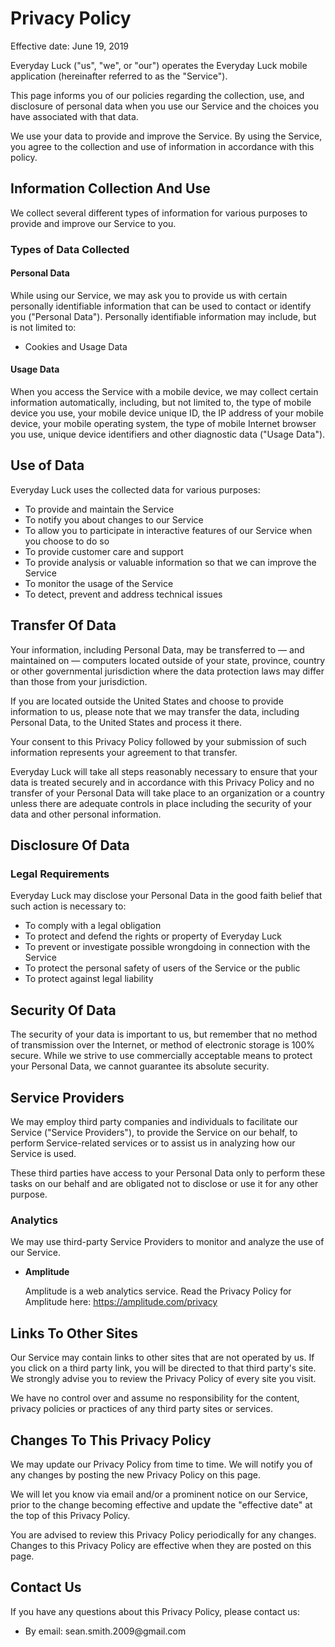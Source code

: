 <h1>Privacy Policy</h1>

<p>Effective date: June 19, 2019</p>

<p>Everyday Luck ("us", "we", or "our") operates the Everyday Luck mobile application (hereinafter referred to as the "Service").</p>

<p>This page informs you of our policies regarding the collection, use, and disclosure of personal data when you use our Service and the choices you have associated with that data.</p>

<p>We use your data to provide and improve the Service. By using the Service, you agree to the collection and use of information in accordance with this policy.</p>

<h2>Information Collection And Use</h2>

<p>We collect several different types of information for various purposes to provide and improve our Service to you.</p>

<h3>Types of Data Collected</h3>

<h4>Personal Data</h4>

<p>While using our Service, we may ask you to provide us with certain personally identifiable information that can be used to contact or identify you ("Personal Data"). Personally identifiable information may include, but is not limited to:</p>

<ul>
  <li>Cookies and Usage Data</li>
</ul>

<h4>Usage Data</h4>

<p>When you access the Service with a mobile device, we may collect certain information automatically, including, but not limited to, the type of mobile device you use, your mobile device unique ID, the IP address of your mobile device, your mobile operating system, the type of mobile Internet browser you use, unique device identifiers and other diagnostic data ("Usage Data").</p>

<h2>Use of Data</h2>
    
<p>Everyday Luck uses the collected data for various purposes:</p>    
<ul>
  <li>To provide and maintain the Service</li>
  <li>To notify you about changes to our Service</li>
  <li>To allow you to participate in interactive features of our Service when you choose to do so</li>
  <li>To provide customer care and support</li>
  <li>To provide analysis or valuable information so that we can improve the Service</li>
  <li>To monitor the usage of the Service</li>
  <li>To detect, prevent and address technical issues</li>
</ul>

<h2>Transfer Of Data</h2>

<p>Your information, including Personal Data, may be transferred to — and maintained on — computers located outside of your state, province, country or other governmental jurisdiction where the data protection laws may differ than those from your jurisdiction.</p>
<p>If you are located outside the United States and choose to provide information to us, please note that we may transfer the data, including Personal Data, to the United States and process it there.</p>
<p>Your consent to this Privacy Policy followed by your submission of such information represents your agreement to that transfer.</p>
<p>Everyday Luck will take all steps reasonably necessary to ensure that your data is treated securely and in accordance with this Privacy Policy and no transfer of your Personal Data will take place to an organization or a country unless there are adequate controls in place including the security of your data and other personal information.</p>

<h2>Disclosure Of Data</h2>

<h3>Legal Requirements</h3>
<p>Everyday Luck may disclose your Personal Data in the good faith belief that such action is necessary to:</p>
<ul>
  <li>To comply with a legal obligation</li>
  <li>To protect and defend the rights or property of Everyday Luck</li>
  <li>To prevent or investigate possible wrongdoing in connection with the Service</li>
  <li>To protect the personal safety of users of the Service or the public</li>
  <li>To protect against legal liability</li>
</ul>

<h2>Security Of Data</h2>

<p>The security of your data is important to us, but remember that no method of transmission over the Internet, or method of electronic storage is 100% secure. While we strive to use commercially acceptable means to protect your Personal Data, we cannot guarantee its absolute security.</p>

<h2>Service Providers</h2>

<p>We may employ third party companies and individuals to facilitate our Service ("Service Providers"), to provide the Service on our behalf, to perform Service-related services or to assist us in analyzing how our Service is used.</p>
<p>These third parties have access to your Personal Data only to perform these tasks on our behalf and are obligated not to disclose or use it for any other purpose.</p>

<h3>Analytics</h3>

<p>We may use third-party Service Providers to monitor and analyze the use of our Service.</p>    
<ul>
  <li>
    <p><strong>Amplitude</strong></p>
    <p>Amplitude is a web analytics service. Read the Privacy Policy for Amplitude here: <a href="https://amplitude.com/privacy">https://amplitude.com/privacy</a></p>
  </li>
</ul>

<h2>Links To Other Sites</h2>

<p>Our Service may contain links to other sites that are not operated by us. If you click on a third party link, you will be directed to that third party's site. We strongly advise you to review the Privacy Policy of every site you visit.</p>
<p>We have no control over and assume no responsibility for the content, privacy policies or practices of any third party sites or services.</p>

<h2>Changes To This Privacy Policy</h2>

<p>We may update our Privacy Policy from time to time. We will notify you of any changes by posting the new Privacy Policy on this page.</p>
<p>We will let you know via email and/or a prominent notice on our Service, prior to the change becoming effective and update the "effective date" at the top of this Privacy Policy.</p>
<p>You are advised to review this Privacy Policy periodically for any changes. Changes to this Privacy Policy are effective when they are posted on this page.</p>

<h2>Contact Us</h2>

<p>If you have any questions about this Privacy Policy, please contact us:</p>
<ul>
  <li>By email: sean.smith.2009@gmail.com</li>          
</ul>